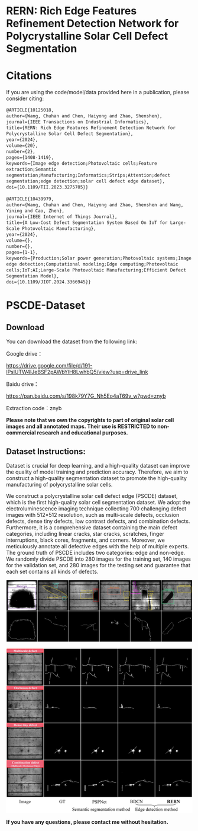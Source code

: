 # RERN: Rich Edge Features Refinement Detection Network for Polycrystalline Solar Cell Defect Segmentation

# Citations

If you are using the code/model/data provided here in a publication, please consider citing:

   ```
   @ARTICLE{10125018,
  author={Wang, Chuhan and Chen, Haiyong and Zhao, Shenshen},
  journal={IEEE Transactions on Industrial Informatics}, 
  title={RERN: Rich Edge Features Refinement Detection Network for Polycrystalline Solar Cell Defect Segmentation}, 
  year={2024},
  volume={20},
  number={2},
  pages={1408-1419},
  keywords={Image edge detection;Photovoltaic cells;Feature extraction;Semantic segmentation;Manufacturing;Informatics;Strips;Attention;defect segmentation;edge detection;solar cell defect edge dataset},
  doi={10.1109/TII.2023.3275705}}

@ARTICLE{10439979,
  author={Wang, Chuhan and Chen, Haiyong and Zhao, Shenshen and Wang, Yining and Cao, Zhen},
  journal={IEEE Internet of Things Journal}, 
  title={A Low-Cost Defect Segmentation System Based On IoT for Large-Scale Photovoltaic Manufacturing}, 
  year={2024},
  volume={},
  number={},
  pages={1-1},
  keywords={Production;Solar power generation;Photovoltaic systems;Image edge detection;Computational modeling;Edge computing;Photovoltaic cells;IoT;AI;Large-Scale Photovoltaic Manufacturing;Efficient Defect Segmentation Model},
  doi={10.1109/JIOT.2024.3366945}}
```


# PSCDE-Dataset
## Download
You can download the dataset from the following link:

Google drive：

https://drive.google.com/file/d/191-lPslUTW4lJeBSF2pAWbYlH8LwhbQ5/view?usp=drive_link

Baidu drive：

https://pan.baidu.com/s/198k79Y7G_Nh5Eo4aT69v_w?pwd=znyb 

Extraction code：znyb 


**Please note that we own the copyrights to part of original solar cell images and all annotated maps. Their use is RESTRICTED to non-commercial research and educational purposes.**

## Dataset Instructions:
Dataset is crucial for deep learning, and a high-quality dataset can improve the quality of model training and prediction accuracy. Therefore, we aim to construct a high-quality segmentation dataset to promote the high-quality manufacturing of polycrystalline solar cells.

  We construct a polycrystalline solar cell defect edge (PSCDE) dataset, which is the first high-quality solar cell segmentation dataset. We adopt the electroluminescence imaging technique collecting 700 challenging defect images with 512×512 resolution, such as multi-scale defects, occlusion defects, dense tiny defects, low contrast defects, and combination defects. Furthermore, it is a comprehensive dataset containing the main defect categories, including linear cracks, star cracks, scratches, finger interruptions, black cores, fragments, and corners. Moreover, we meticulously annotate all defective edges with the help of multiple experts. The ground truth of PSCDE includes two categories: edge and non-edge. We randomly divide PSCDE into 280 images for the training set, 140 images for the validation set, and 280 images for the testing set and guarantee that each set contains all kinds of defects.








![image](https://github.com/wch313/PSCDE-Dataset/blob/main/PSCDE.jpg)

![image](https://github.com/wch313/PSCDE-Dataset/blob/main/Figure1.jpg)









**If you have any questions, please contact me without hesitation.**
